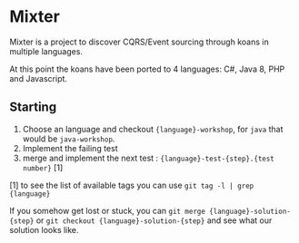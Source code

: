 Mixter 
======
Mixter is a project to discover CQRS/Event sourcing through koans in multiple
languages. 

At this point the koans have been ported to 4 languages: C#, Java 8, PHP and
Javascript. 

Starting
-------

1. Choose an language and checkout `{language}-workshop`, for `java` that would be
`java-workshop`.
2. Implement the failing test
3. merge and implement the next test : `{language}-test-{step}.{test number}` [1]

[1] to see the list of available tags you can use `git tag -l | grep {language}`

If you somehow get lost or stuck, you can `git merge {language}-solution-{step}` 
or `git checkout {language}-solution-{step}` and see what our solution looks like.
